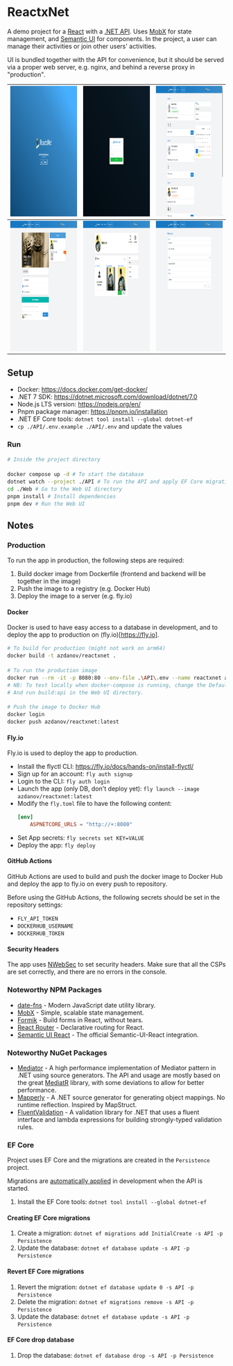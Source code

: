 # ReactxNet

A demo project for a [React](https://react.dev/) with a [.NET API](https://dotnet.microsoft.com/en-us/apps/aspnet/apis).
Uses [MobX](https://mobx.js.org/) for state management, and [Semantic UI](https://react.semantic-ui.com/) for
components.
In the project, a user can manage their activities or join other users' activities.

UI is bundled together with the API for convenience, but it should be served via a proper web server,
e.g. nginx, and behind a reverse proxy in "production".

| <img src="./.github/images/1.png" style="height:300px;"> | <img src="./.github/images/2.png" style="height:300px;"> | <img src="./.github/images/3.png" style="height:300px;"> |
|----------------------------------------------------------|----------------------------------------------------------|----------------------------------------------------------|
| <img src="./.github/images/4.png" style="height:300px;"> | <img src="./.github/images/5.png" style="height:300px;"> | <img src="./.github/images/6.png" style="height:300px;"> |

## Setup

- Docker: https://docs.docker.com/get-docker/
- .NET 7 SDK: https://dotnet.microsoft.com/download/dotnet/7.0
- Node.js LTS version: https://nodejs.org/en/
- Pnpm package manager: https://pnpm.io/installation
- .NET EF Core tools: `dotnet tool install --global dotnet-ef`
- `cp ./API/.env.example ./API/.env` and update the values

### Run

```bash
# Inside the project directory

docker compose up -d # To start the database
dotnet watch --project ./API # To run the API and apply EF Core migrations
cd ./Web # Go to the Web UI directory
pnpm install # Install dependencies
pnpm dev # Run the Web UI
```

## Notes

### Production

To run the app in production, the following steps are required:

1. Build docker image from Dockerfile (frontend and backend will be together in the image)
2. Push the image to a registry (e.g. Docker Hub)
3. Deploy the image to a server (e.g. fly.io)

#### Docker

Docker is used to have easy access to a database in development,
and to deploy the app to production on (fly.io)[https://fly.io].

```bash
# To build for production (might not work on arm64)
docker build -t azdanov/reactxnet .

# To run the production image
docker run --rm -it -p 8080:80 --env-file .\API\.env --name reactxnet azdanov/reactxnet
# NB: To test locally when docker-compose is running, change the DefaultConnection.Host to "host.docker.internal".
# And run build:api in the Web UI directory.

# Push the image to Docker Hub
docker login
docker push azdanov/reactxnet:latest
```

#### Fly.io

Fly.io is used to deploy the app to production.

- Install the flyctl CLI: https://fly.io/docs/hands-on/install-flyctl/
- Sign up for an account: `fly auth signup`
- Login to the CLI: `fly auth login`
- Launch the app (only DB, don't deploy yet): `fly launch --image azdanov/reactxnet:latest`
- Modify the `fly.toml` file to have the following content:
  ```toml
  [env]
      ASPNETCORE_URLS = "http://+:8080"
  ```
- Set App secrets: `fly secrets set KEY=VALUE`
- Deploy the app: `fly deploy`

#### GitHub Actions

GitHub Actions are used to build and push the docker image to Docker Hub
and deploy the app to fly.io on every push to repository.

Before using the GitHub Actions, the following secrets should be set in the repository settings:

- `FLY_API_TOKEN`
- `DOCKERHUB_USERNAME`
- `DOCKERHUB_TOKEN`

#### Security Headers

The app uses [NWebSec](https://github.com/NWebsec/NWebsec) to set security headers.
Make sure that all the CSPs are set correctly, and there are no errors in the console.

### Noteworthy NPM Packages

- [date-fns](https://github.com/date-fns/date-fns) - Modern JavaScript date utility library.
- [MobX](https://github.com/mobxjs/mobx) - Simple, scalable state management.
- [Formik](https://github.com/jaredpalmer/formik) - Build forms in React, without tears.
- [React Router](https://github.com/remix-run/react-router) - Declarative routing for React.
- [Semantic UI React](https://github.com/Semantic-Org/Semantic-UI-React) - The official Semantic-UI-React integration.

### Noteworthy NuGet Packages

- [Mediator](https://github.com/martinothamar/Mediator) - A high performance implementation of Mediator pattern in .NET
  using source generators.
  The API and usage are mostly based on the great [MediatR](https://github.com/jbogard/MediatR) library,
  with some deviations to allow
  for better performance.
- [Mapperly](https://github.com/riok/mapperly) - A .NET source generator for generating object mappings. No runtime
  reflection. Inspired by MapStruct.
- [FluentValidation](https://github.com/FluentValidation/FluentValidation) - A validation library for .NET that uses a
  fluent interface and lambda expressions for building strongly-typed validation rules.

### EF Core

Project uses EF Core and the migrations are created in the `Persistence` project.

Migrations
are [automatically applied](https://learn.microsoft.com/en-us/ef/core/managing-schemas/migrations/applying?tabs=vs#apply-migrations-at-runtime)
in development when the API is started.

1. Install the EF Core tools: `dotnet tool install --global dotnet-ef`

#### Creating EF Core migrations

1. Create a migration: `dotnet ef migrations add InitialCreate -s API -p Persistence`
2. Update the database: `dotnet ef database update -s API -p Persistence`

#### Revert EF Core migrations

1. Revert the migration: `dotnet ef database update 0 -s API -p Persistence`
2. Delete the migration: `dotnet ef migrations remove -s API -p Persistence`
3. Update the database: `dotnet ef database update -s API -p Persistence`

#### EF Core drop database

1. Drop the database: `dotnet ef database drop -s API -p Persistence`